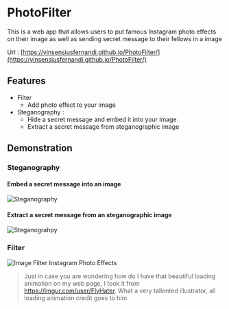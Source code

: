 # PhotoFilter
This is a web app that allows users to put famous Instagram photo effects on their image 
as well as sending secret message to their fellows in a image

Url : [https://vinsensiusfernandi.github.io/PhotoFilter/](https://vinsensiusfernandi.github.io/PhotoFilter/)

## Features
* Filter
  * Add photo effect to your image
* Steganography : 
  * Hide a secret message and embed it into your image
  * Extract a secret message from steganographic image
## Demonstration
### Steganography
#### Embed a secret message into an image
![Steganography](http://res.cloudinary.com/jlaja/image/upload/v1532584918/Steg_Hide.gif)
#### Extract a secret message from an steganographic image
![Steganograhpy](http://res.cloudinary.com/jlaja/image/upload/v1532585543/Steg_Extract.gif)
### Filter
![Image Filter Instagram Photo Effects](http://res.cloudinary.com/jlaja/image/upload/v1532581861/Filter.gif)

> Just in case you are wondering how do I have that beautiful loading animation on my web page, I took it from https://imgur.com/user/FlyHater. What a very tallented illustrator, all loading animation credit goes to him





